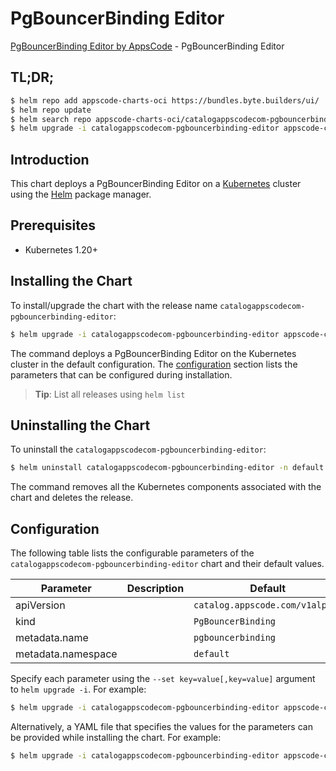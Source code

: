 # PgBouncerBinding Editor

[PgBouncerBinding Editor by AppsCode](https://byte.builders) - PgBouncerBinding Editor

## TL;DR;

```bash
$ helm repo add appscode-charts-oci https://bundles.byte.builders/ui/
$ helm repo update
$ helm search repo appscode-charts-oci/catalogappscodecom-pgbouncerbinding-editor --version=v0.4.18
$ helm upgrade -i catalogappscodecom-pgbouncerbinding-editor appscode-charts-oci/catalogappscodecom-pgbouncerbinding-editor -n default --create-namespace --version=v0.4.18
```

## Introduction

This chart deploys a PgBouncerBinding Editor on a [Kubernetes](http://kubernetes.io) cluster using the [Helm](https://helm.sh) package manager.

## Prerequisites

- Kubernetes 1.20+

## Installing the Chart

To install/upgrade the chart with the release name `catalogappscodecom-pgbouncerbinding-editor`:

```bash
$ helm upgrade -i catalogappscodecom-pgbouncerbinding-editor appscode-charts-oci/catalogappscodecom-pgbouncerbinding-editor -n default --create-namespace --version=v0.4.18
```

The command deploys a PgBouncerBinding Editor on the Kubernetes cluster in the default configuration. The [configuration](#configuration) section lists the parameters that can be configured during installation.

> **Tip**: List all releases using `helm list`

## Uninstalling the Chart

To uninstall the `catalogappscodecom-pgbouncerbinding-editor`:

```bash
$ helm uninstall catalogappscodecom-pgbouncerbinding-editor -n default
```

The command removes all the Kubernetes components associated with the chart and deletes the release.

## Configuration

The following table lists the configurable parameters of the `catalogappscodecom-pgbouncerbinding-editor` chart and their default values.

|     Parameter      | Description |                  Default                   |
|--------------------|-------------|--------------------------------------------|
| apiVersion         |             | <code>catalog.appscode.com/v1alpha1</code> |
| kind               |             | <code>PgBouncerBinding</code>              |
| metadata.name      |             | <code>pgbouncerbinding</code>              |
| metadata.namespace |             | <code>default</code>                       |


Specify each parameter using the `--set key=value[,key=value]` argument to `helm upgrade -i`. For example:

```bash
$ helm upgrade -i catalogappscodecom-pgbouncerbinding-editor appscode-charts-oci/catalogappscodecom-pgbouncerbinding-editor -n default --create-namespace --version=v0.4.18 --set apiVersion=catalog.appscode.com/v1alpha1
```

Alternatively, a YAML file that specifies the values for the parameters can be provided while
installing the chart. For example:

```bash
$ helm upgrade -i catalogappscodecom-pgbouncerbinding-editor appscode-charts-oci/catalogappscodecom-pgbouncerbinding-editor -n default --create-namespace --version=v0.4.18 --values values.yaml
```
